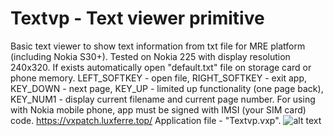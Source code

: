 # Textvp - Text viewer primitive
Basic text viewer to show text information from txt file for MRE platform (including Nokia S30+). Tested on Nokia 225 with display resolution 240x320. If exists automatically open "default.txt" file on storage card or phone memory.
LEFT_SOFTKEY - open file, RIGHT_SOFTKEY - exit app, KEY_DOWN - next page, KEY_UP - limited up functionality (one page back), KEY_NUM1 - display current filename and  current page number.
For using with Nokia mobile phone, app must be signed with IMSI (your SIM card) code.
https://vxpatch.luxferre.top/
Application file - "Textvp.vxp".
![alt text](https://rdzdx.github.io/textvp/_Picture.jpg)
